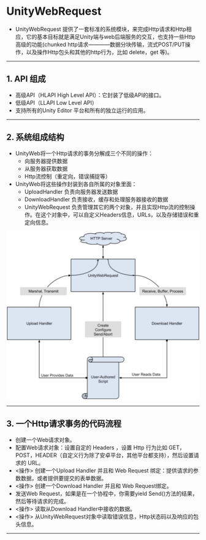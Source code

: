 # UnityWebRequest

- UnityWebRequest 提供了一套标准的系统模块，来完成Http请求和Http相应，它的基本目标就是满足Unity端与web后端服务的交互，也支持一些Http高级的功能(chunked http请求————数据分块传输，流式POST/PUT操作，以及操作Http包头和其他的http行为，比如 delete，get 等)。 

---
## 1. API 组成

- 高级API（HLAPI High Level API）：它封装了低级API的接口。
- 低级API（LLAPI Low Level API）
- 支持所有的Unity Editor 平台和所有的独立运行的应用。

---
## 2. 系统组成结构

- UnityWeb将一个Http请求的事务分解成三个不同的操作：
  - 向服务器提供数据
  - 从服务器获取数据
  - Http流控制（重定向，错误捕捉等）
- UnityWeb将这些操作封装到各自所属的对象里面：
  - UploadHandler 负责向服务器发送数据
  - DownloadHandler 负责接收，缓存和处理服务器接收的数据
  - UnityWebRequest 负责管理其它的两个对象，并且实现Http流的控制操作。在这个对象中，可以自定义Headers信息，URLs，以及存储错误和重定向信息。

![](assets/121.png)

---
## 3. 一个Http请求事务的代码流程

- 创建一个Web请求对象。
- 配置Web请求对象：设置自定的 Headers ，设置 Http 行为比如 GET，POST，HEADER（自定义行为除了安卓平台，其他平台都支持），然后设置请求的 URL。
- <操作> 创建一个Upload Handler 并且和 Web Request 绑定：提供请求的参数数据，或者提供要提交的表单数据。
- <操作> 创建一个Download Handler 并且和 Web Request绑定。
- 发送Web Request，如果是在一个协程中，你需要yield Send()方法的结果，然后等待请求的完成。
- <操作> 读取从Download Handler中接收的数据。
- <操作> 从UnityWebRequest对象中读取错误信息，Http状态码以及响应的包头信息。

---
